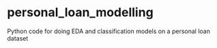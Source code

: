 # personal_loan_modelling
Python code for doing EDA and classification models on a personal loan dataset
